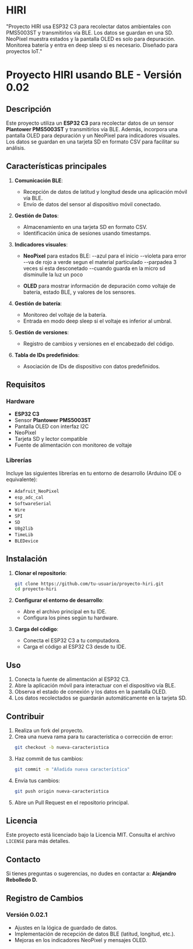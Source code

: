 # HIRI
"Proyecto HIRI usa ESP32 C3 para recolectar datos ambientales con PMS5003ST y transmitirlos vía BLE. Los datos se guardan en una SD. NeoPixel muestra estados y la pantalla OLED es solo para depuración. Monitorea batería y entra en deep sleep si es necesario. Diseñado para proyectos IoT."
# Proyecto HIRI usando BLE - Versión 0.02

## Descripción
Este proyecto utiliza un **ESP32 C3** para recolectar datos de un sensor **Plantower PMS5003ST** y transmitirlos vía BLE. Además, incorpora una pantalla OLED para depuración y un NeoPixel para indicadores visuales. Los datos se guardan en una tarjeta SD en formato CSV para facilitar su análisis.

## Características principales

1. **Comunicación BLE**:
   - Recepción de datos de latitud y longitud desde una aplicación móvil vía BLE.
   - Envío de datos del sensor al dispositivo móvil conectado.

2. **Gestión de Datos**:
   - Almacenamiento en una tarjeta SD en formato CSV.
   - Identificación única de sesiones usando timestamps.

3. **Indicadores visuales**:
   - **NeoPixel** para estados BLE:
   --azul para el inicio
   --violeta para error
   --va de rojo a verde segun el material particulado 
   --parpadea 3 veces si esta desconetado
   --cuando guarda en la micro sd disminulle la luz un poco
     
   - **OLED** para mostrar información de depuración como voltaje de batería, estado BLE, y valores de los sensores.

4. **Gestión de batería**:
   - Monitoreo del voltaje de la batería.
   - Entrada en modo deep sleep si el voltaje es inferior al umbral.

5. **Gestión de versiones**:
   - Registro de cambios y versiones en el encabezado del código.

6. **Tabla de IDs predefinidos**:
   - Asociación de IDs de dispositivo con datos predefinidos.

## Requisitos

### Hardware
- **ESP32 C3**
- Sensor **Plantower PMS5003ST**
- Pantalla OLED con interfaz I2C
- NeoPixel
- Tarjeta SD y lector compatible
- Fuente de alimentación con monitoreo de voltaje

### Librerías
Incluye las siguientes librerías en tu entorno de desarrollo (Arduino IDE o equivalente):

- `Adafruit_NeoPixel`
- `esp_adc_cal`
- `SoftwareSerial`
- `Wire`
- `SPI`
- `SD`
- `U8g2lib`
- `TimeLib`
- `BLEDevice`

## Instalación

1. **Clonar el repositorio**:
   ```bash
   git clone https://github.com/tu-usuario/proyecto-hiri.git
   cd proyecto-hiri
   ```

2. **Configurar el entorno de desarrollo**:
   - Abre el archivo principal en tu IDE.
   - Configura los pines según tu hardware.

3. **Carga del código**:
   - Conecta el ESP32 C3 a tu computadora.
   - Carga el código al ESP32 C3 desde tu IDE.

## Uso

1. Conecta la fuente de alimentación al ESP32 C3.
2. Abre la aplicación móvil para interactuar con el dispositivo vía BLE.
3. Observa el estado de conexión y los datos en la pantalla OLED.
4. Los datos recolectados se guardarán automáticamente en la tarjeta SD.

## Contribuir

1. Realiza un fork del proyecto.
2. Crea una nueva rama para tu característica o corrección de error:
   ```bash
   git checkout -b nueva-caracteristica
   ```
3. Haz commit de tus cambios:
   ```bash
   git commit -m "Añadida nueva característica"
   ```
4. Envía tus cambios:
   ```bash
   git push origin nueva-caracteristica
   ```
5. Abre un Pull Request en el repositorio principal.

## Licencia
Este proyecto está licenciado bajo la Licencia MIT. Consulta el archivo `LICENSE` para más detalles.

## Contacto
Si tienes preguntas o sugerencias, no dudes en contactar a:
**Alejandro Rebolledo D.**

## Registro de Cambios

### Versión 0.02.1
- Ajustes en la lógica de guardado de datos.
- Implementación de recepción de datos BLE (latitud, longitud, etc.).
- Mejoras en los indicadores NeoPixel y mensajes OLED.
